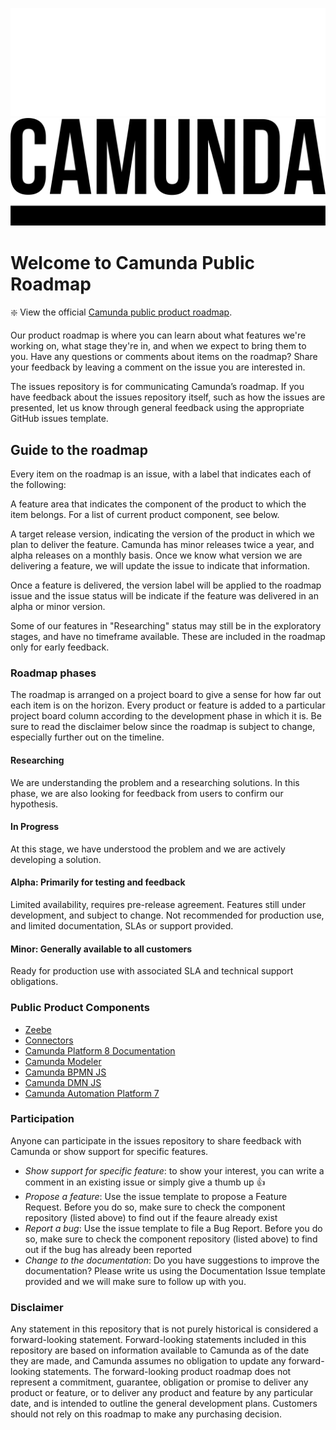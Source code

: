 ![Logo Dark](https://github.com/camunda/issues/blob/main/resources/Logo_White_Github.png#gh-dark-mode-only)
![Logo Light](https://github.com/camunda/issues/blob/main/resources/Logo_Black.png#gh-light-mode-only)

# Welcome to Camunda Public Roadmap 

❇️ View the official [Camunda public product roadmap](https://github.com/orgs/camunda/projects/57).

Our product roadmap is where you can learn about what features we're working on, what stage they're in, and when we expect to bring them to you. Have any questions or comments about items on the roadmap? Share your feedback by leaving a comment on the issue you are interested in.

The issues repository is for communicating Camunda’s roadmap. If you have feedback about the issues repository itself, such as how the issues are presented, let us know through general feedback using the appropriate GitHub issues template.

## Guide to the roadmap
Every item on the roadmap is an issue, with a label that indicates each of the following:

A feature area that indicates the component of the product to which the item belongs. For a list of current product component, see below.

A target release version, indicating the version of the product in which we plan to deliver the feature. Camunda has minor releases twice a year, and alpha releases on a monthly basis. Once we know what version we are delivering a feature, we will update the issue to indicate that information.

Once a feature is delivered, the version label will be applied to the roadmap issue and the issue status will be indicate if the feature was delivered in an alpha or minor version.

Some of our features in "Researching" status may still be in the exploratory stages, and have no timeframe available. These are included in the roadmap only for early feedback. 

### Roadmap phases
The roadmap is arranged on a project board to give a sense for how far out each item is on the horizon. Every product or feature is added to a particular project board column according to the development phase in which it is. Be sure to read the disclaimer below since the roadmap is subject to change, especially further out on the timeline. 

#### Researching
We are understanding the problem and a researching solutions. In this phase, we are also looking for feedback from users to confirm our hypothesis.

#### In Progress
At this stage, we have understood the problem and we are actively developing a solution.

#### Alpha: Primarily for testing and feedback
Limited availability, requires pre-release agreement. Features still under development, and subject to change. Not recommended for production use, and limited documentation, SLAs or support provided.

#### Minor: Generally available to all customers
Ready for production use with associated SLA and technical support obligations.

### Public Product Components

- [Zeebe](https://github.com/camunda/zeebe)
- [Connectors](https://github.com/camunda/connectors)
- [Camunda Platform 8 Documentation](https://github.com/camunda/camunda-platform-docs)
- [Camunda Modeler](https://github.com/camunda/camunda-modeler)
- [Camunda BPMN JS](https://github.com/camunda/camunda-bpmn-js)
- [Camunda DMN JS](https://github.com/camunda/camunda-dmn-js)
- [Camunda Automation Platform 7](https://github.com/camunda/camunda-bpm-platform)

### Participation

Anyone can participate in the issues repository to share feedback with Camunda or show support for specific features. 

- *Show support for specific feature*: to show your interest, you can write a comment in an existing issue or simply give a thumb up :+1:
- *Propose a feature*: Use the issue template to propose a Feature Request. Before you do so, make sure to check the component repository (listed above) to find out if the feaure already exist
- *Report a bug*: Use the issue template to file a Bug Report. Before you do so, make sure to check the component repository (listed above) to find out if the bug has already been reported
- *Change to the documentation*: Do you have suggestions to improve the documentation? Please write us using the Documentation Issue template provided and we will make sure to follow up with you.

### Disclaimer
Any statement in this repository that is not purely historical is considered a forward-looking statement. Forward-looking statements included in this repository are based on information available to Camunda as of the date they are made, and Camunda assumes no obligation to update any forward-looking statements. The forward-looking product roadmap does not represent a commitment, guarantee, obligation or promise to deliver any product or feature, or to deliver any product and feature by any particular date, and is intended to outline the general development plans. Customers should not rely on this roadmap to make any purchasing decision.
